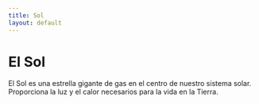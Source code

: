 ```yaml
---
title: Sol
layout: default
---
```


# El Sol

El Sol es una estrella gigante de gas en el centro de nuestro sistema solar. Proporciona la luz y el calor necesarios para la vida en la Tierra.
